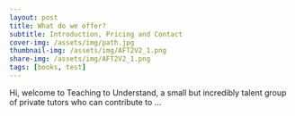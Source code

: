 ```yaml
---
layout: post
title: What do we offer?
subtitle: Introduction, Pricing and Contact
cover-img: /assets/img/path.jpg
thumbnail-img: /assets/img/AFT2V2_1.png
share-img: /assets/img/AFT2V2_1.png
tags: [books, test]
---
```


Hi, welcome to Teaching to Understand, a small but incredibly talent group of private tutors who can contribute to ...

